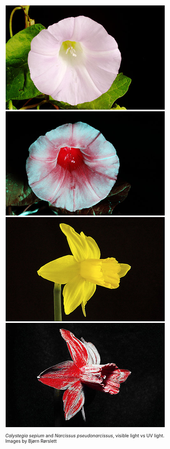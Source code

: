 

![](/assets/images/2021-06-24-20-48-43.png)
![](/assets/images/2021-06-24-20-48-52.png)
![](/assets/images/2021-06-24-20-50-59.png)
![](/assets/images/2021-06-24-20-51-10.png)

*Calystegia sepium* and *Narcissus pseudonarcissus*, visible light vs UV light. Images by Bjørn Rørslett
